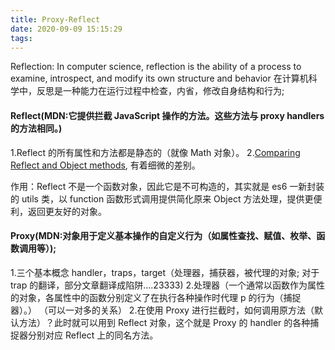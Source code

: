 ```yaml
---
title: Proxy-Reflect
date: 2020-09-09 15:15:29
tags:
---
```


Reflection: In computer science, reflection is the ability of a process to examine, introspect, and modify its own structure and behavior
在计算机科学中，反思是一种能力在运行过程中检查，内省，修改自身结构和行为;

#### Reflect(MDN:它提供拦截 JavaScript 操作的方法。这些方法与 proxy handlers 的方法相同。)

1.Reflect 的所有属性和方法都是静态的（就像 Math 对象）。 2.[Comparing Reflect and Object methods](https://developer.mozilla.org/en-US/docs/Web/JavaScript/Reference/Global_Objects/Reflect/Comparing_Reflect_and_Object_methods),
有着细微的差别。

作用：Reflect 不是一个函数对象，因此它是不可构造的，其实就是 es6 一新封装的 utils 类，以 function 函数形式调用提供简化原来 Object 方法处理，提供更便利，返回更友好的对象。

#### Proxy(MDN:对象用于定义基本操作的自定义行为（如属性查找、赋值、枚举、函数调用等）);

1.三个基本概念 handler，traps，target（处理器，捕获器，被代理的对象; 对于 trap 的翻译，部分文章翻译成陷阱....23333)
2.处理器（一个通常以函数作为属性的对象，各属性中的函数分别定义了在执行各种操作时代理 p 的行为（捕捉器）。） （可以一对多的关系）
2.在使用 Proxy 进行拦截时，如何调用原方法（默认方法）？此时就可以用到 Reflect 对象，这个就是 Proxy 的 handler 的各种捕捉器分别对应 Reflect 上的同名方法。
